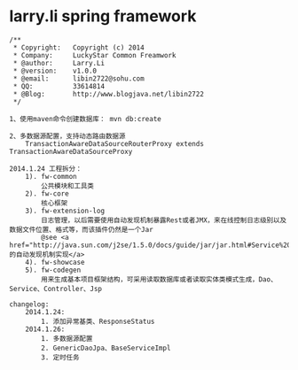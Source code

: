larry.li spring framework
==
<per>

	/**
	 * Copyright:   Copyright (c) 2014
	 * Company:     LuckyStar Common Freamwork
	 * @author:     Larry.Li  
	 * @version:    v1.0.0
	 * @email:		libin2722@sohu.com
	 * QQ:			33614814
	 * @Blog:		http://www.blogjava.net/libin2722
	 */
	
	1、使用maven命令创建数据库： mvn db:create
	
	2、多数据源配置，支持动态路由数据源
		TransactionAwareDataSourceRouterProxy extends TransactionAwareDataSourceProxy
		
	2014.1.24 工程拆分：
		1). fw-common
			公共模块和工具类
		2). fw-core
			核心框架
		3). fw-extension-log
			日志管理，以后需要使用自动发现机制暴露Rest或者JMX，来在线控制日志级别以及数据文件位置、格式等，而该插件仍然是一个Jar
			@see <a href="http://java.sun.com/j2se/1.5.0/docs/guide/jar/jar.html#Service%20Provider">JDK5.0的自动发现机制实现</a>
		4). fw-showcase
		5). fw-codegen
			用来生成基本项目框架结构，可采用读取数据库或者读取实体类模式生成，Dao、Service、Controller、Jsp
			
	changelog:
		2014.1.24:
			1. 添加异常基类、ResponseStatus
		2014.1.26:
			1. 多数据源配置
			2. GenericDaoJpa、BaseServiceImpl
			3. 定时任务
</per>